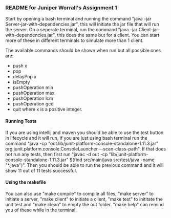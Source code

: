 ### README for Juniper Worrall's Assignment 1
Start by opening a bash terminal and running the command "java -jar Server-jar-with-dependencies.jar", this will initiate the jar file that will run the server.
On a seperate terminal, run the command "java -jar Client-jar-with-dependencies.jar", this does the same but for a client. You can start more of these in different terminals to simulate more than 1 client.

The available commands should be shown when run but all possible ones are:
* push x
* pop
* delayPop x
* isEmpty
* pushOperation min
* pushOperation max
* pushOperation lcm
* pushOperation gcd
* quit
where x is a positive integer.

#### Running Tests
If you are using intellij and maven you should be able to use the test button in lifecycle and it will run, if you are just using bash terminal run the command "java -cp "out:lib/junit-platform-console-standalone-1.11.3.jar" \
org.junit.platform.console.ConsoleLauncher --scan-class-path". If that does not run any tests, then first run "javac -d out -cp "lib/junit-platform-console-standalone-1.11.3.jar" \$(find src/main/java src/test/java -name "*.java")". Then you should be able to run the previous command and it will show 11 out of 11 tests successful.

#### Using the makefile
You can also use "make compile" to compile all files, "make server" to initiate a server, "make client" to initiate a client, "make test" to inititate the unit test and "make clean" to empty the out folder. "make help" can remind you of these while in the terminal.
